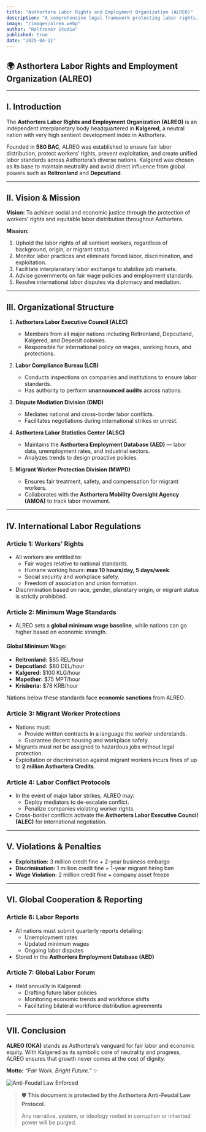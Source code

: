 ```yaml
---
title: "Asthortera Labor Rights and Employment Organization (ALREO)"
description: "A comprehensive legal framework protecting labor rights, regulating fair employment, and enforcing ethical workforce distribution across Asthortera."
image: "/images/alreo.webp"
author: "Reltroner Studio"
published: true
date: "2025-04-11"
---
```


## 🌍 Asthortera Labor Rights and Employment Organization (ALREO)

---

## I. Introduction
The **Asthortera Labor Rights and Employment Organization (ALREO)** is an independent interplanetary body headquartered in **Kalgered**, a neutral nation with very high sentient development index in Asthortera.

Founded in **580 BAC**, ALREO was established to ensure fair labor distribution, protect workers’ rights, prevent exploitation, and create unified labor standards across Asthortera’s diverse nations. Kalgered was chosen as its base to maintain neutrality and avoid direct influence from global powers such as **Reltronland** and **Depcutland**.

---

## II. Vision & Mission
**Vision:**
To achieve social and economic justice through the protection of workers' rights and equitable labor distribution throughout Asthortera.

**Mission:**
1. Uphold the labor rights of all sentient workers, regardless of background, origin, or migrant status.
2. Monitor labor practices and eliminate forced labor, discrimination, and exploitation.
3. Facilitate interplanetary labor exchange to stabilize job markets.
4. Advise governments on fair wage policies and employment standards.
5. Resolve international labor disputes via diplomacy and mediation.

---

## III. Organizational Structure
1. **Asthortera Labor Executive Council (ALEC)**
   - Members from all major nations including Reltronland, Depcutland, Kalgered, and Depeisit colonies.
   - Responsible for international policy on wages, working hours, and protections.

2. **Labor Compliance Bureau (LCB)**
   - Conducts inspections on companies and institutions to ensure labor standards.
   - Has authority to perform **unannounced audits** across nations.

3. **Dispute Mediation Division (DMD)**
   - Mediates national and cross-border labor conflicts.
   - Facilitates negotiations during international strikes or unrest.

4. **Asthortera Labor Statistics Center (ALSC)**
   - Maintains the **Asthortera Employment Database (AED)** — labor data, unemployment rates, and industrial sectors.
   - Analyzes trends to design proactive policies.

5. **Migrant Worker Protection Division (MWPD)**
   - Ensures fair treatment, safety, and compensation for migrant workers.
   - Collaborates with the **Asthortera Mobility Oversight Agency (AMOA)** to track labor movement.

---

## IV. International Labor Regulations
### Article 1: Workers’ Rights
- All workers are entitled to:
  - Fair wages relative to national standards.
  - Humane working hours: **max 10 hours/day, 5 days/week**.
  - Social security and workplace safety.
  - Freedom of association and union formation.
- Discrimination based on race, gender, planetary origin, or migrant status is strictly prohibited.

### Article 2: Minimum Wage Standards
- ALREO sets a **global minimum wage baseline**, while nations can go higher based on economic strength.

#### Global Minimum Wage:
- **Reltronland:** $85 REL/hour
- **Depcutland:** $80 DEL/hour
- **Kalgered:** $100 KLG/hour
- **Mapether:** $75 MPT/hour
- **Krisberia:** $78 KRB/hour

Nations below these standards face **economic sanctions** from ALREO.

### Article 3: Migrant Worker Protections
- Nations must:
  - Provide written contracts in a language the worker understands.
  - Guarantee decent housing and workplace safety.
- Migrants must not be assigned to hazardous jobs without legal protection.
- Exploitation or discrimination against migrant workers incurs fines of up to **2 million Asthortera Credits**.

### Article 4: Labor Conflict Protocols
- In the event of major labor strikes, ALREO may:
  - Deploy mediators to de-escalate conflict.
  - Penalize companies violating worker rights.
- Cross-border conflicts activate the **Asthortera Labor Executive Council (ALEC)** for international negotiation.

---

## V. Violations & Penalties
- **Exploitation:** 3 million credit fine + 2-year business embargo
- **Discrimination:** 1 million credit fine + 1-year migrant hiring ban
- **Wage Violation:** 2 million credit fine + company asset freeze

---

## VI. Global Cooperation & Reporting
### Article 6: Labor Reports
- All nations must submit quarterly reports detailing:
  - Unemployment rates
  - Updated minimum wages
  - Ongoing labor disputes
- Stored in the **Asthortera Employment Database (AED)**

### Article 7: Global Labor Forum
- Held annually in Kalgered:
  - Drafting future labor policies
  - Monitoring economic trends and workforce shifts
  - Facilitating bilateral workforce distribution agreements

---

## VII. Conclusion
**ALREO (OKA)** stands as Asthortera’s vanguard for fair labor and economic equity. With Kalgered as its symbolic core of neutrality and progress, ALREO ensures that growth never comes at the cost of dignity.

**Motto:**
_“Fair Work. Bright Future.”_ ✨

![Anti-Feudal Law Enforced](/images/anti-feudal-law.webp)

> 🛡️ **This document is protected by the Asthortera Anti-Feudal Law Protocol.**
>
> Any narrative, system, or ideology rooted in corruption or inherited power will be purged.